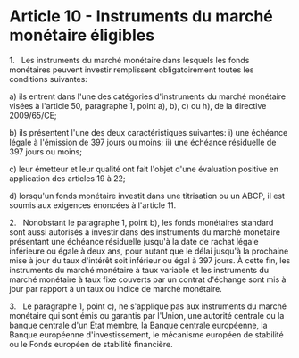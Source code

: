 # Article 10 - Instruments du marché monétaire éligibles


1.   Les instruments du marché monétaire dans lesquels les fonds monétaires peuvent investir remplissent obligatoirement toutes les conditions suivantes:

a) ils entrent dans l'une des catégories d'instruments du marché monétaire visées à l'article 50, paragraphe 1, point a), b), c) ou h), de la directive 2009/65/CE;

b) ils présentent l'une des deux caractéristiques suivantes: i) une échéance légale à l'émission de 397 jours ou moins; ii) une échéance résiduelle de 397 jours ou moins;

c) leur émetteur et leur qualité ont fait l'objet d'une évaluation positive en application des articles 19 à 22;

d) lorsqu'un fonds monétaire investit dans une titrisation ou un ABCP, il est soumis aux exigences énoncées à l'article 11.

2.   Nonobstant le paragraphe 1, point b), les fonds monétaires standard sont aussi autorisés à investir dans des instruments du marché monétaire présentant une échéance résiduelle jusqu'à la date de rachat légale inférieure ou égale à deux ans, pour autant que le délai jusqu'à la prochaine mise à jour du taux d'intérêt soit inférieur ou égal à 397 jours. À cette fin, les instruments du marché monétaire à taux variable et les instruments du marché monétaire à taux fixe couverts par un contrat d'échange sont mis à jour par rapport à un taux ou indice de marché monétaire.

3.   Le paragraphe 1, point c), ne s'applique pas aux instruments du marché monétaire qui sont émis ou garantis par l'Union, une autorité centrale ou la banque centrale d'un État membre, la Banque centrale européenne, la Banque européenne d'investissement, le mécanisme européen de stabilité ou le Fonds européen de stabilité financière.
